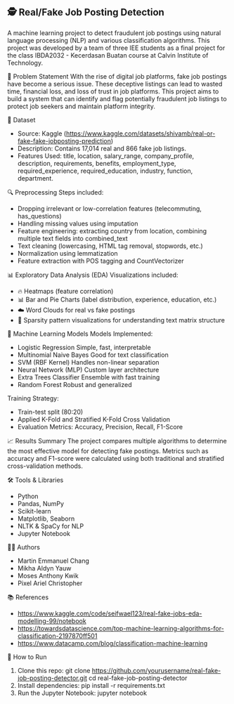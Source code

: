 

<h2> 🕵️ Real/Fake Job Posting Detection </h2>

A machine learning project to detect fraudulent job postings using natural language processing (NLP) and various classification algorithms. This project was developed by a team of three IEE students as a final project for the class IBDA2032 - Kecerdasan Buatan course at Calvin Institute of Technology.


📌 Problem Statement
With the rise of digital job platforms, fake job postings have become a serious issue. These deceptive listings can lead to wasted time, financial loss, and loss of trust in job platforms. This project aims to build a system that can identify and flag potentially fraudulent job listings to protect job seekers and maintain platform integrity.

📁 Dataset
- Source: Kaggle (https://www.kaggle.com/datasets/shivamb/real-or-fake-fake-jobposting-prediction)
- Description: Contains 17,014 real and 866 fake job listings.
- Features Used: title, location, salary_range, company_profile, description, requirements, benefits, employment_type, required_experience, required_education, industry, function, department.

🔍 Preprocessing
Steps included:
- Dropping irrelevant or low-correlation features (telecommuting, has_questions)
- Handling missing values using imputation
- Feature engineering: extracting country from location, combining multiple text fields into combined_text
- Text cleaning (lowercasing, HTML tag removal, stopwords, etc.)
- Normalization using lemmatization
- Feature extraction with POS tagging and CountVectorizer

📊 Exploratory Data Analysis (EDA)
Visualizations included:
- 🔥 Heatmaps (feature correlation)
- 📊 Bar and Pie Charts (label distribution, experience, education, etc.)
- ☁️ Word Clouds for real vs fake postings
- 🧩 Sparsity pattern visualizations for understanding text matrix structure

🤖 Machine Learning Models
Models Implemented:
- Logistic Regression	Simple, fast, interpretable
- Multinomial Naive Bayes	Good for text classification
- SVM (RBF Kernel)	Handles non-linear separation
- Neural Network (MLP)	Custom layer architecture
- Extra Trees Classifier	Ensemble with fast training
- Random Forest	Robust and generalized

Training Strategy:
- Train-test split (80:20)
- Applied K-Fold and Stratified K-Fold Cross Validation
- Evaluation Metrics: Accuracy, Precision, Recall, F1-Score

📈 Results Summary
The project compares multiple algorithms to determine the most effective model for detecting fake postings. Metrics such as accuracy and F1-score were calculated using both traditional and stratified cross-validation methods.

🛠 Tools & Libraries
- Python
- Pandas, NumPy
- Scikit-learn
- Matplotlib, Seaborn
- NLTK & SpaCy for NLP
- Jupyter Notebook

👨‍💻 Authors
- Martin Emmanuel Chang
- Mikha Aldyn Yauw
- Moses Anthony Kwik
- Pixel Ariel Christopher

📚 References
- https://www.kaggle.com/code/seifwael123/real-fake-jobs-eda-modelling-99/notebook
- https://towardsdatascience.com/top-machine-learning-algorithms-for-classification-2197870ff501
- https://www.datacamp.com/blog/classification-machine-learning

📂 How to Run
1. Clone this repo:
git clone https://github.com/yourusername/real-fake-job-posting-detector.git
cd real-fake-job-posting-detector
2. Install dependencies:
pip install -r requirements.txt
3. Run the Jupyter Notebook:
jupyter notebook

